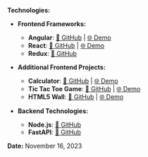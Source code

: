 **Technologies:**

* **Frontend Frameworks:**
   * **Angular**: [📂 GitHub](https://github.com/TheAhmadSharif/ng.ecom) | [🌐 Demo](https://theahmadsharif.github.io/ng.ecom/)
   * **React**: [📂 GitHub](https://github.com/TheAhmadSharif/react.ecom) | [🌐 Demo](https://theahmadsharif.github.io/react.ecom/)
   * **Redux**: [📂 GitHub](https://github.com/TheAhmadSharif/Web/tree/main/Frontend/Redux)

* **Additional Frontend Projects:**
   * **Calculator**: [📂 GitHub](https://github.com/TheAhmadSharif/calculator) | [🌐 Demo](https://theahmadsharif.github.io/calculator)
   * **Tic Tac Toe Game**: [📂 GitHub](https://github.com/TheAhmadSharif/tictac) | [🌐 Demo](https://theahmadsharif.github.io/tictac)
   * **HTML5 Wall**: [📂 GitHub](https://github.com/TheAhmadSharif/html5) | [🌐 Demo](https://theahmadsharif.github.io/html5/wall.html)

* **Backend Technologies:**
   * **Node.js**: [📂 GitHub](https://github.com/TheAhmadSharif/Web/tree/main/BackEnd/NodeJS_2023)
   * **FastAPI**: [📂 GitHub](https://github.com/TheAhmadSharif/Web/tree/main/BackEnd/Python/FastAPI)

**Date:** November 16, 2023
